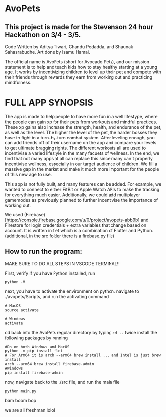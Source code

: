# AvoPets

## This project is made for the Stevenson 24 hour Hackathon on 3/4 - 3/5.

Code Written by Aditya Tiwari, Chandu Pedadda, and Shaunak Sahasrabudhe.
Art done by Isamu Hamai.

The official name is AvoPets (short for Avocado Pets), and our mission statement is to help and teach kids how to stay healthy starting at a young age. It works by incentivizing children to level up their pet and compete with their friends through rewards they earn from working out and practicing mindfulness.

# FULL APP SYNOPSIS
The app is made to help people to have more fun in a well lifestype, where the people can gain xp for their pets from workouts and mindful practices. These xp gains also increase the strength, health, and endurance of the pet, as well as the level. The higher the level of the pet, the harder bosses they have to fight in a turn-by-turn combat system. After leveling enough, you can add friends off of their username on the app and compare your levels to get ultimate bragging rights. The different workouts all are used to incentivise a varied lifestyle in the many facuets of wellness. In the end, we find that not many apps at all can replace this since many can't properly incentivise wellness, especially in our target audience of children. We fill a massive gap in the market and make it much more important for the people of this new age to use.

This app is not fully built, and many features can be added. For example, we wanted to connect to either FitBit or Apple Watch APIs to make the tracking for everything much easier. Additionally, we could add multiplayer gamemodes as previously planned to further incentivise the importance of working out.

We used (Firebase)[https://console.firebase.google.com/u/0/project/avopets-abb9b] and Firestore for login credentials + extra variables that change based on account. It is written in flet which is a combination of Flutter and Python. (additional, in the src folder there is a firebase.py file)

## How to run the program:
MAKE SURE TO DO ALL STEPS IN VSCODE TERMINAL!!

First, verify if you have Python installed, run
```
python -V
```

next, you have to activate the environment on python. navigate to ./avopets/Scripts, and run the activating command
```
# MacOS
source activate

# Windows
activate
```

cd back into the AvoPets regular directory by typing ```cd ..``` twice
install the following packages by running
```
#Do on both Windows and MacOS
python -m pip install flet
# For Arm64 it is arch --arm64 brew install ... and Intel is just brew install 
arch --arm64 brew install firebase-admin
#Windows
pip install firebase-admin
```

now, navigate back to the ./src file, and run the main file
```
python main.py
```

bam boom bop



we are all freshman lolol
